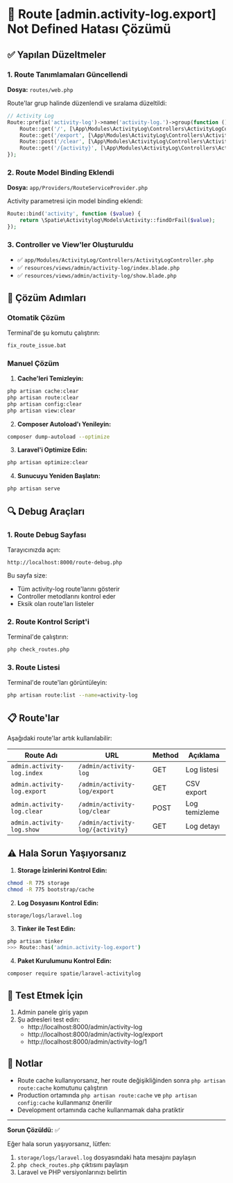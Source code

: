 # 🔧 Route [admin.activity-log.export] Not Defined Hatası Çözümü

## ✅ Yapılan Düzeltmeler

### 1. Route Tanımlamaları Güncellendi
**Dosya:** `routes/web.php`

Route'lar grup halinde düzenlendi ve sıralama düzeltildi:

```php
// Activity Log
Route::prefix('activity-log')->name('activity-log.')->group(function () {
    Route::get('/', [\App\Modules\ActivityLog\Controllers\ActivityLogController::class, 'index'])->name('index');
    Route::get('/export', [\App\Modules\ActivityLog\Controllers\ActivityLogController::class, 'export'])->name('export');
    Route::post('/clear', [\App\Modules\ActivityLog\Controllers\ActivityLogController::class, 'clear'])->name('clear');
    Route::get('/{activity}', [\App\Modules\ActivityLog\Controllers\ActivityLogController::class, 'show'])->name('show');
});
```

### 2. Route Model Binding Eklendi
**Dosya:** `app/Providers/RouteServiceProvider.php`

Activity parametresi için model binding eklendi:

```php
Route::bind('activity', function ($value) {
    return \Spatie\Activitylog\Models\Activity::findOrFail($value);
});
```

### 3. Controller ve View'ler Oluşturuldu
- ✅ `app/Modules/ActivityLog/Controllers/ActivityLogController.php`
- ✅ `resources/views/admin/activity-log/index.blade.php`
- ✅ `resources/views/admin/activity-log/show.blade.php`

## 🚀 Çözüm Adımları

### Otomatik Çözüm
Terminal'de şu komutu çalıştırın:

```bash
fix_route_issue.bat
```

### Manuel Çözüm

1. **Cache'leri Temizleyin:**
```bash
php artisan cache:clear
php artisan route:clear
php artisan config:clear
php artisan view:clear
```

2. **Composer Autoload'ı Yenileyin:**
```bash
composer dump-autoload --optimize
```

3. **Laravel'i Optimize Edin:**
```bash
php artisan optimize:clear
```

4. **Sunucuyu Yeniden Başlatın:**
```bash
php artisan serve
```

## 🔍 Debug Araçları

### 1. Route Debug Sayfası
Tarayıcınızda açın:
```
http://localhost:8000/route-debug.php
```

Bu sayfa size:
- Tüm activity-log route'larını gösterir
- Controller metodlarını kontrol eder
- Eksik olan route'ları listeler

### 2. Route Kontrol Script'i
Terminal'de çalıştırın:
```bash
php check_routes.php
```

### 3. Route Listesi
Terminal'de route'ları görüntüleyin:
```bash
php artisan route:list --name=activity-log
```

## 📋 Route'lar

Aşağıdaki route'lar artık kullanılabilir:

| Route Adı | URL | Method | Açıklama |
|-----------|-----|--------|----------|
| `admin.activity-log.index` | `/admin/activity-log` | GET | Log listesi |
| `admin.activity-log.export` | `/admin/activity-log/export` | GET | CSV export |
| `admin.activity-log.clear` | `/admin/activity-log/clear` | POST | Log temizleme |
| `admin.activity-log.show` | `/admin/activity-log/{activity}` | GET | Log detayı |

## ⚠️ Hala Sorun Yaşıyorsanız

1. **Storage İzinlerini Kontrol Edin:**
```bash
chmod -R 775 storage
chmod -R 775 bootstrap/cache
```

2. **Log Dosyasını Kontrol Edin:**
```
storage/logs/laravel.log
```

3. **Tinker ile Test Edin:**
```bash
php artisan tinker
>>> Route::has('admin.activity-log.export')
```

4. **Paket Kurulumunu Kontrol Edin:**
```bash
composer require spatie/laravel-activitylog
```

## 🎯 Test Etmek İçin

1. Admin panele giriş yapın
2. Şu adresleri test edin:
   - http://localhost:8000/admin/activity-log
   - http://localhost:8000/admin/activity-log/export
   - http://localhost:8000/admin/activity-log/1

## 📝 Notlar

- Route cache kullanıyorsanız, her route değişikliğinden sonra `php artisan route:cache` komutunu çalıştırın
- Production ortamında `php artisan route:cache` ve `php artisan config:cache` kullanmanız önerilir
- Development ortamında cache kullanmamak daha pratiktir

---

**Sorun Çözüldü:** ✅

Eğer hala sorun yaşıyorsanız, lütfen:
1. `storage/logs/laravel.log` dosyasındaki hata mesajını paylaşın
2. `php check_routes.php` çıktısını paylaşın
3. Laravel ve PHP versiyonlarınızı belirtin
